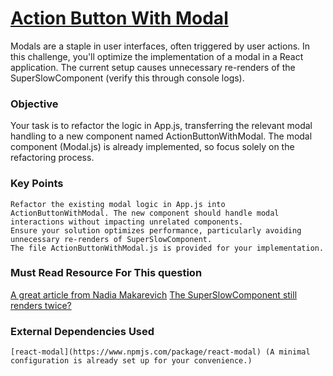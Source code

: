 # [Action Button With Modal](https://www.frontendhire.com/questions/action-button-with-modal)

Modals are a staple in user interfaces, often triggered by user actions. In this challenge, you'll optimize the implementation of a modal in a React application. The current setup causes unnecessary re-renders of the SuperSlowComponent (verify this through console logs).
### Objective

Your task is to refactor the logic in App.js, transferring the relevant modal handling to a new component named ActionButtonWithModal. The modal component (Modal.js) is already implemented, so focus solely on the refactoring process.
### Key Points

    Refactor the existing modal logic in App.js into ActionButtonWithModal. The new component should handle modal interactions without impacting unrelated components.
    Ensure your solution optimizes performance, particularly avoiding unnecessary re-renders of SuperSlowComponent.
    The file ActionButtonWithModal.js is provided for your implementation.

### Must Read Resource For This question

   [ A great article from Nadia Makarevich](https://www.developerway.com/posts/react-re-renders-guide)
    [The SuperSlowComponent still renders twice?](https://react.dev/reference/react/StrictMode)

### External Dependencies Used

    [react-modal](https://www.npmjs.com/package/react-modal) (A minimal configuration is already set up for your convenience.)
